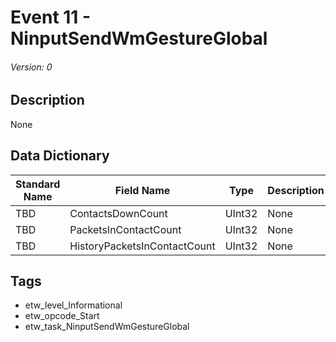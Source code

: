# Event 11 - NinputSendWmGestureGlobal
###### Version: 0

## Description
None

## Data Dictionary
|Standard Name|Field Name|Type|Description|Sample Value|
|---|---|---|---|---|
|TBD|ContactsDownCount|UInt32|None|`None`|
|TBD|PacketsInContactCount|UInt32|None|`None`|
|TBD|HistoryPacketsInContactCount|UInt32|None|`None`|

## Tags
* etw_level_Informational
* etw_opcode_Start
* etw_task_NinputSendWmGestureGlobal